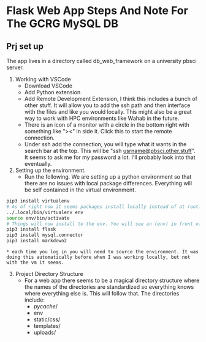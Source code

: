 # Flask Web App Steps And Note For The GCRG MySQL DB

## Prj set up ##

The app lives in a directory called db_web_framework on a university pbsci server.
1. Working with VSCode
    * Download VSCode
    * Add Python extension
    * Add Remote Development Extension, I think this includes a bunch of other stuff. It will allow you to add the ssh path and then interface with the files and like you would locally. This might also be a great way to work with HPC environments like Wahab in the future.
    * There is an icon of a monitor with a circle in the bottom right with something like "><" in side it. Click this to start the remote connection.
    * Under ssh add the connection, you will type what it wants in the search bar at the top. This will be "ssh <usrname@pbsci.other.stuff>". It seems to ask me for my password a lot. I'll probably look into that eventually. 
2. Setting up the environment. 
    * Run the following. We are setting up a python environment so that there are no issues with local package differences. Everything will be self contained in the virtual environment.
```bash
pip3 install virtualenv
# As of right now it seems packages install locally instead of at root. I don't seem to have root privileges, but it might not matter.
../.local/bin/virtualenv env
source env/bin/activate
# Things will now install to the env. You will see an (env) in front of your usr name in the terminal
pip3 install flask
pip3 install mysql.connector
pip3 install markdown2
```
    * each time you log in you will need to source the environment. It was doing this automatically before when I was working locally, but not with the vm it seems.

3. Project Directory Structure
    * For a web app there seems to be a magical directory structure where the names of the directories are standardized so everything knows where everything else is. This will follow that. The directories include:
        * _pycache_/
        * env 
        * static/css/
        * templates/
        * uploads/